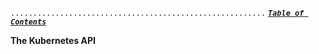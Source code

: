 `.........................................................` [***`Table of Contents`***](README.md)


**The Kubernetes API**

